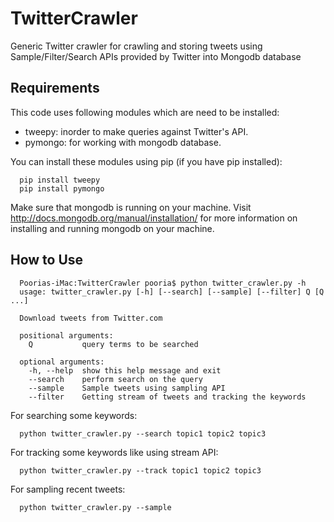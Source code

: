 TwitterCrawler
==============

Generic Twitter crawler for crawling and storing tweets using Sample/Filter/Search APIs 
provided by Twitter into Mongodb database


Requirements
------------
This code uses following modules which are need to be installed:
* tweepy: inorder to make queries against Twitter's API.
* pymongo: for working with mongodb database.

You can install these modules using pip (if you have pip installed):

      pip install tweepy
      pip install pymongo

Make sure that mongodb is running on your machine. Visit
http://docs.mongodb.org/manual/installation/ for more information on installing
and running mongodb on your machine.

How to Use
----------
      Poorias-iMac:TwitterCrawler pooria$ python twitter_crawler.py -h
      usage: twitter_crawler.py [-h] [--search] [--sample] [--filter] Q [Q ...]
      
      Download tweets from Twitter.com
      
      positional arguments:
        Q           query terms to be searched
      
      optional arguments:
        -h, --help  show this help message and exit
        --search    perform search on the query
        --sample    Sample tweets using sampling API
        --filter    Getting stream of tweets and tracking the keywords
        
        
        
For searching some keywords:

      python twitter_crawler.py --search topic1 topic2 topic3
  
For tracking some keywords like using stream API:

      python twitter_crawler.py --track topic1 topic2 topic3
  
For sampling recent tweets:

      python twitter_crawler.py --sample
